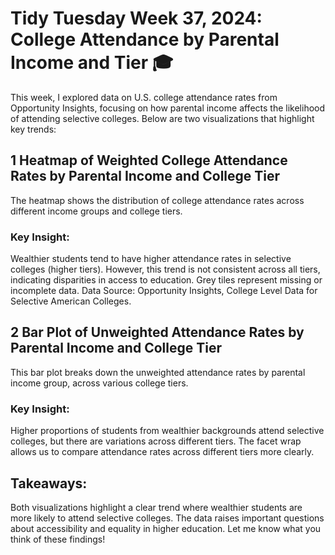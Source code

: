 # Tidy Tuesday Week 37, 2024: College Attendance by Parental Income and Tier 🎓
This week, I explored data on U.S. college attendance rates from Opportunity Insights, focusing on how parental income affects the likelihood of attending selective colleges. Below are two visualizations that highlight key trends:

## 1️ Heatmap of Weighted College Attendance Rates by Parental Income and College Tier
The heatmap shows the distribution of college attendance rates across different income groups and college tiers.
### Key Insight: 
Wealthier students tend to have higher attendance rates in selective colleges (higher tiers). However, this trend is not consistent across all tiers, indicating disparities in access to education.
Grey tiles represent missing or incomplete data.
Data Source: Opportunity Insights, College Level Data for Selective American Colleges.

## 2️ Bar Plot of Unweighted Attendance Rates by Parental Income and College Tier
This bar plot breaks down the unweighted attendance rates by parental income group, across various college tiers.
### Key Insight: 
Higher proportions of students from wealthier backgrounds attend selective colleges, but there are variations across different tiers.
The facet wrap allows us to compare attendance rates across different tiers more clearly.

## Takeaways:

Both visualizations highlight a clear trend where wealthier students are more likely to attend selective colleges.
The data raises important questions about accessibility and equality in higher education.
Let me know what you think of these findings! 
